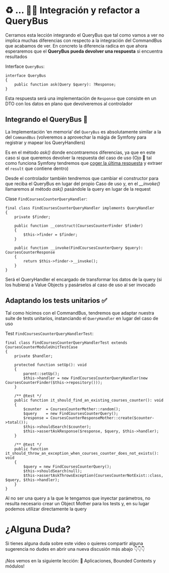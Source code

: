 ♻️ … 🚌💨 Integración y refactor a QueryBus
===========================================

Cerramos esta lección integrando el QueryBus que tal como vamos a ver no implica muchas diferencias con respecto a la integración del CommandBus que acabamos de ver. En concreto la diferencia radica en que ahora esperaremos que el **QueryBus pueda devolver una respuesta** si encuentra resultados

Interface `QueryBus`:

    interface QueryBus
    {
        public function ask(Query $query): ?Response;
    }


Esta respuesta será una implementación de `Response` que consiste en un DTO con los datos en plano que devolveremos al controlador

Integrando el QueryBus 🚌
-------------------------

La Implementación ‘en memoria’ del `QueryBus` es absolutamente similar a la del `CommandBus` (volveremos a aprovechar la mágia de Symfony para registrar y mapear los QueryHandlers)

Es en el método _ask()_ donde encontraremos diferencias, ya que en este caso si que queremos devolver la respuesta del caso de uso (Ojo 👀 tal como funciona Symfony tendremos que [coger la última respuesta](https://github.com/CodelyTV/php-ddd-skeleton/blob/d67e903ddbc3f01d888bd636ea715387667aea32/src/Shared/Infrastructure/Bus/Query/InMemorySymfonyQueryBus.php#L36) y extraer el `result` que contiene dentro)

Desde el controlador también tendremos que cambiar el constructor para que reciba el QueryBus en lugar del propio Caso de uso y, en el _\_\_invoke()_ llamaremos al método _ask()_ pasándole la query en lugar de la request

Clase `FindCoursesCounterQueryHandler`:

    final class FindCoursesCounterQueryHandler implements QueryHandler
    {
        private $finder;
    
        public function __construct(CoursesCounterFinder $finder)
        {
            $this->finder = $finder;
        }
        
        public function __invoke(FindCoursesCounterQuery $query): CoursesCounterResponse
        {
            return $this->finder->__invoke();
        }
    }


Será el QueryHandler el encargado de transformar los datos de la query (si los hubiera) a Value Objects y pasárselos al caso de uso al ser invocado

Adaptando los tests unitarios ✅
-------------------------------

Tal como hicimos con el CommandBus, tendremos que adaptar nuestra suite de tests unitarios, instanciando el `QueryHandler` en lugar del caso de uso

Test `FindCoursesCounterQueryHandlerTest`:

    final class FindCoursesCounterQueryHandlerTest extends CoursesCounterModuleUnitTestCase
    {
        private $handler;
    
        protected function setUp(): void
        {
            parent::setUp();
            $this->handler = new FindCoursesCounterQueryHandler(new CoursesCounterFinder($this->repository()));
        }
        
        /** @test */
        public function it_should_find_an_existing_courses_counter(): void
        {
            $counter  = CoursesCounterMother::random();
            $query    = new FindCoursesCounterQuery();
            $response = CoursesCounterResponseMother::create($counter->total());
            $this->shouldSearch($counter);
            $this->assertAskResponse($response, $query, $this->handler);
        }
        
        /** @test */
        public function it_should_throw_an_exception_when_courses_counter_does_not_exists(): void
        {
            $query = new FindCoursesCounterQuery();
            $this->shouldSearch(null);
            $this->assertAskThrowsException(CoursesCounterNotExist::class, $query, $this->handler);
        }
    }


Al no ser una query a la que le tengamos que inyectar parámetros, no resulta necesario crear un Object Mother para los tests y, en su lugar podemos utilizar directamente la query

¿Alguna Duda?
=============

Si tienes alguna duda sobre este video o quieres compartir alguna sugerencia no dudes en abrir una nueva discusión más abajo 👇👇👇

¡Nos vemos en la siguiente lección: 🥡 Aplicaciones, Bounded Contexts y módulos!
